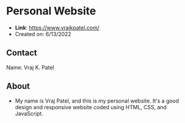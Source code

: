 # Personal Website

- **Link**: https://www.vrajkpatel.com/
- Created on: 6/13/2022

## Contact

Name: Vraj K. Patel

## About

- My name is Vraj Patel, and this is my personal website. It's a good design and responsive website coded using HTML, CSS, and JavaScript.
